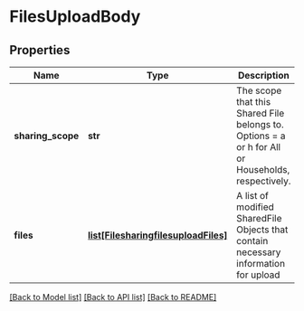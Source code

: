 # FilesUploadBody

## Properties
Name | Type | Description | Notes
------------ | ------------- | ------------- | -------------
**sharing_scope** | **str** | The scope that this Shared File belongs to. Options &#x3D; a or h for All or Households, respectively. | [optional] 
**files** | [**list[FilesharingfilesuploadFiles]**](FilesharingfilesuploadFiles.md) | A list of modified SharedFile Objects that contain necessary information for upload | [optional] 

[[Back to Model list]](../README.md#documentation-for-models) [[Back to API list]](../README.md#documentation-for-api-endpoints) [[Back to README]](../README.md)

